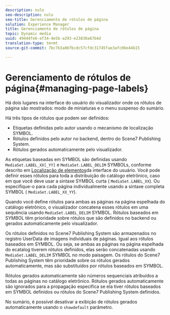```yaml
---
description: nulo
seo-description: nulo
seo-title: Gerenciamento de rótulos de página
solution: Experience Manager
title: Gerenciamento de rótulos de página
topic: Dynamic media
uuid: 49444fe6-ef34-4e5b-a293-e23830a67b4d
translation-type: tm+mt
source-git-commit: 7bc7b3a86fbcdc57cfdc31745fae3afc06e44b15

---
```



# Gerenciamento de rótulos de página{#managing-page-labels}

Há dois lugares na interface do usuário do visualizador onde os rótulos de página são mostrados: modo de miniaturas e o menu suspenso do sumário.

Há três tipos de rótulos que podem ser definidos:

* Etiquetas definidas pelo autor usando o mecanismo de localização SYMBOL.
* Rótulos definidos pelo autor no backend, dentro do Scene7 Publishing System.
* Rótulos gerados automaticamente pelo visualizador.

As etiquetas baseadas em SYMBOL são definidas usando `MediaSet.LABEL_XX[_YY]` e `MediaSet.LABEL_DELIM` SYMBOLs, conforme descrito em [Localização de elementos](../../c-html5-s7-aem-asset-viewers/c-html5-20-ecatalog-viewer-about/c-html5-20-ecatalog-viewer-localization.md#concept-cbfc39344c494eb7b9f6a272cff0cc74)da interface do usuário. Você pode definir esses rótulos para toda a distribuição do catálogo eletrônico, caso em que você deve usar a sintaxe SYMBOL curta ( `MediaSet.LABEL_XX`). Ou especifique-o para cada página individualmente usando a sintaxe completa SYMBOL ( `MediaSet.LABEL_XX_YY`).

Quando você define rótulos para ambas as páginas na página espelhada do catálogo eletrônico, o visualizador concatena esses rótulos em uma sequência usando `MediaSet.LABEL_DELIM` SYMBOL. Rótulos baseados em SYMBOL têm prioridade sobre rótulos que são definidos no backend ou gerados automaticamente pelo visualizador.

Os rótulos definidos no Scene7 Publishing System são armazenados no registro UserData de imagens individuais de páginas. Igual aos rótulos baseados em SYMBOL. Ou seja, se ambas as páginas na página espelhada do ecatalog tiverem rótulos definidos, elas serão concatenadas usando `MediaSet.LABEL_DELIM` SYMBOL no modo paisagem. Os rótulos do Scene7 Publishing System têm prioridade sobre os rótulos gerados automaticamente, mas são substituídos por rótulos baseados em SYMBOL.

Rótulos gerados automaticamente são números sequenciais atribuídos a todas as páginas no catálogo eletrônico. Rótulos gerados automaticamente são ignorados para a propagação específica se ela tiver rótulos baseados em SYMBOL definidos ou rótulos do Scene7 Publishing System definidos.

No sumário, é possível desativar a exibição de rótulos gerados automaticamente usando o `showdefault` parâmetro.
